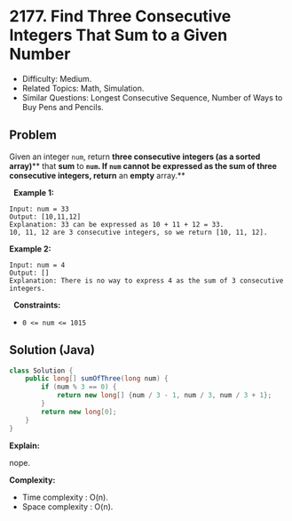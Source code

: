 # 2177. Find Three Consecutive Integers That Sum to a Given Number

- Difficulty: Medium.
- Related Topics: Math, Simulation.
- Similar Questions: Longest Consecutive Sequence, Number of Ways to Buy Pens and Pencils.

## Problem

Given an integer ```num```, return **three consecutive integers (as a sorted array)**** that **sum** to **```num```. If ```num``` cannot be expressed as the sum of three consecutive integers, return** an **empty** array.**

 
**Example 1:**

```
Input: num = 33
Output: [10,11,12]
Explanation: 33 can be expressed as 10 + 11 + 12 = 33.
10, 11, 12 are 3 consecutive integers, so we return [10, 11, 12].
```

**Example 2:**

```
Input: num = 4
Output: []
Explanation: There is no way to express 4 as the sum of 3 consecutive integers.
```

 
**Constraints:**


	
- ```0 <= num <= 1015```



## Solution (Java)

```java
class Solution {
    public long[] sumOfThree(long num) {
        if (num % 3 == 0) {
            return new long[] {num / 3 - 1, num / 3, num / 3 + 1};
        }
        return new long[0];
    }
}
```

**Explain:**

nope.

**Complexity:**

* Time complexity : O(n).
* Space complexity : O(n).
